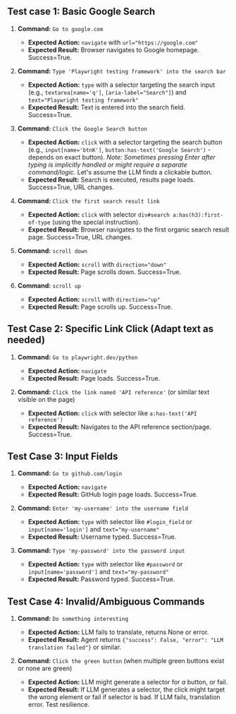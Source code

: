 ## Test case 1: Basic Google Search

1.  **Command:** `Go to google.com`
    *   **Expected Action:** `navigate` with `url="https://google.com"`
    *   **Expected Result:** Browser navigates to Google homepage. Success=True.

2.  **Command:** `Type 'Playwright testing framework' into the search bar`
    *   **Expected Action:** `type` with a selector targeting the search input (e.g., `textarea[name='q']`, `[aria-label="Search"]`) and `text="Playwright testing framework"`
    *   **Expected Result:** Text is entered into the search field. Success=True.

3.  **Command:** `Click the Google Search button`
    *   **Expected Action:** `click` with a selector targeting the search button (e.g., `input[name='btnK']`, `button:has-text('Google Search')` - depends on exact button). *Note: Sometimes pressing Enter after typing is implicitly handled or might require a separate command/logic.* Let's assume the LLM finds a clickable button.
    *   **Expected Result:** Search is executed, results page loads. Success=True, URL changes.

4.  **Command:** `Click the first search result link`
    *   **Expected Action:** `click` with selector `div#search a:has(h3):first-of-type` (using the special instruction).
    *   **Expected Result:** Browser navigates to the first organic search result page. Success=True, URL changes.

5.  **Command:** `scroll down`
    *   **Expected Action:** `scroll` with `direction="down"`
    *   **Expected Result:** Page scrolls down. Success=True.

6.  **Command:** `scroll up`
    *   **Expected Action:** `scroll` with `direction="up"`
    *   **Expected Result:** Page scrolls up. Success=True.

## Test Case 2: Specific Link Click (Adapt text as needed)

1.  **Command:** `Go to playwright.dev/python`
    *   **Expected Action:** `navigate`
    *   **Expected Result:** Page loads. Success=True.

2.  **Command:** `Click the link named 'API reference'` (or similar text visible on the page)
    *   **Expected Action:** `click` with selector like `a:has-text('API reference')`
    *   **Expected Result:** Navigates to the API reference section/page. Success=True.

## Test Case 3: Input Fields

1.  **Command:** `Go to github.com/login`
    *   **Expected Action:** `navigate`
    *   **Expected Result:** GitHub login page loads. Success=True.

2.  **Command:** `Enter 'my-username' into the username field`
    *   **Expected Action:** `type` with selector like `#login_field` or `input[name='login']` and `text="my-username"`
    *   **Expected Result:** Username typed. Success=True.

3.  **Command:** `Type 'my-password' into the password input`
    *   **Expected Action:** `type` with selector like `#password` or `input[name='password']` and `text="my-password"`
    *   **Expected Result:** Password typed. Success=True.

## Test Case 4: Invalid/Ambiguous Commands

1.  **Command:** `Do something interesting`
    *   **Expected Action:** LLM fails to translate, returns None or error.
    *   **Expected Result:** Agent returns `{"success": False, "error": "LLM translation failed"}` or similar.

2.  **Command:** `Click the green button` (when multiple green buttons exist or none are green)
    *   **Expected Action:** LLM might generate a selector for *a* button, or fail.
    *   **Expected Result:** If LLM generates a selector, the click might target the wrong element or fail if selector is bad. If LLM fails, translation error. Test resilience.
